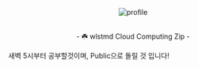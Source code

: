 <p align="center">
  <img src="https://github.com/cloud-wlstmd/.github/assets/127307160/5cbcd760-c97d-4279-86b8-862a9b5bd68e" alt="profile">
  <br><br>
  <p align="center"> - ☘️ wlstmd Cloud Computing Zip - </p>
  <p>새벽 5시부터 공부할것이며, Public으로 돌릴 것 입니다!</p>
</p>
